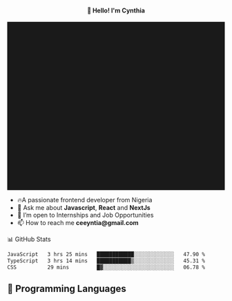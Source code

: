 <h4 align="center">👋 Hello! I'm Cynthia</h4>

<hr style="height:10%; margin-left:0; margin-right:0;" />

<div align="left">
  <ul>
  <li>🔥A passionate frontend developer from Nigeria</li>
  <li>💬 Ask me about <strong>Javascript</strong>, <strong>React</strong> and <strong> NextJs</strong></li>
  <li>👯 I’m open to Internships and Job Opportunities</li>
  <li>📫 How to reach me <strong>ceeyntia@gmail.com</strong></li>
</ul>
</div
  
## 📊 GitHub Stats

<!--START_SECTION:waka-->

```txt
JavaScript   3 hrs 25 mins   ████████████░░░░░░░░░░░░░   47.90 %
TypeScript   3 hrs 14 mins   ███████████▒░░░░░░░░░░░░░   45.31 %
CSS          29 mins         █▓░░░░░░░░░░░░░░░░░░░░░░░   06.78 %
```

<!--END_SECTION:waka-->

## 💬 Programming Languages

<!--START_SECTION:languages-->
<!--END_SECTION:languages-->

